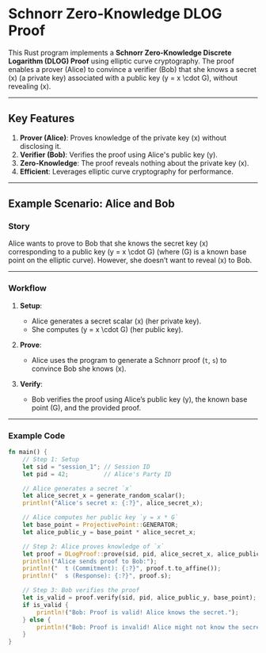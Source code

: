 # Schnorr Zero-Knowledge DLOG Proof

This Rust program implements a **Schnorr Zero-Knowledge Discrete Logarithm (DLOG) Proof** using elliptic curve cryptography. The proof enables a prover (Alice) to convince a verifier (Bob) that she knows a secret \(x\) (a private key) associated with a public key \(y = x \cdot G\), without revealing \(x\).

---

## Key Features
1. **Prover (Alice)**: Proves knowledge of the private key \(x\) without disclosing it.
2. **Verifier (Bob)**: Verifies the proof using Alice's public key \(y\).
3. **Zero-Knowledge**: The proof reveals nothing about the private key \(x\).
4. **Efficient**: Leverages elliptic curve cryptography for performance.

---

## Example Scenario: Alice and Bob

### Story
Alice wants to prove to Bob that she knows the secret key \(x\) corresponding to a public key \(y = x \cdot G\) (where \(G\) is a known base point on the elliptic curve). However, she doesn’t want to reveal \(x\) to Bob.

---

### Workflow

1. **Setup**: 
   - Alice generates a secret scalar \(x\) (her private key).
   - She computes \(y = x \cdot G\) (her public key).

2. **Prove**:
   - Alice uses the program to generate a Schnorr proof (`t`, `s`) to convince Bob she knows \(x\).

3. **Verify**:
   - Bob verifies the proof using Alice’s public key \(y\), the known base point \(G\), and the provided proof.

---

### Example Code

```rust
fn main() {
    // Step 1: Setup
    let sid = "session_1"; // Session ID
    let pid = 42;          // Alice's Party ID

    // Alice generates a secret `x`
    let alice_secret_x = generate_random_scalar();
    println!("Alice's secret x: {:?}", alice_secret_x);

    // Alice computes her public key `y = x * G`
    let base_point = ProjectivePoint::GENERATOR;
    let alice_public_y = base_point * alice_secret_x;

    // Step 2: Alice proves knowledge of `x`
    let proof = DLogProof::prove(sid, pid, alice_secret_x, alice_public_y, base_point);
    println!("Alice sends proof to Bob:");
    println!("  t (Commitment): {:?}", proof.t.to_affine());
    println!("  s (Response): {:?}", proof.s);

    // Step 3: Bob verifies the proof
    let is_valid = proof.verify(sid, pid, alice_public_y, base_point);
    if is_valid {
        println!("Bob: Proof is valid! Alice knows the secret.");
    } else {
        println!("Bob: Proof is invalid! Alice might not know the secret.");
    }
}
